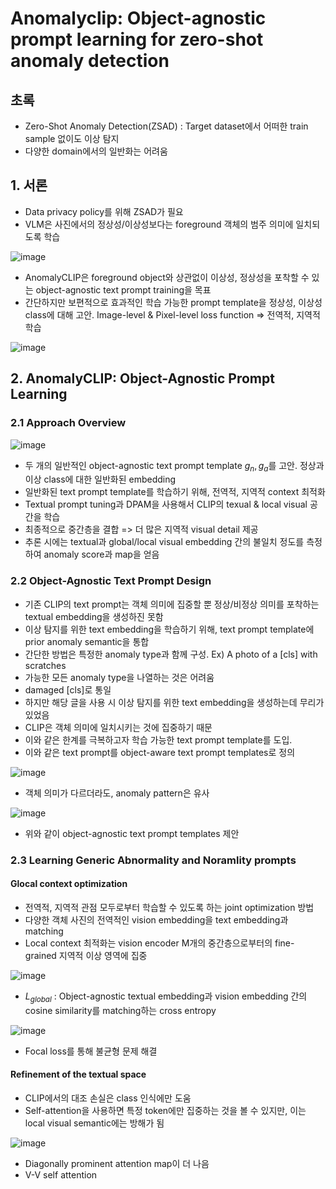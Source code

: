 # Anomalyclip: Object-agnostic prompt learning for zero-shot anomaly detection

## 초록
- Zero-Shot Anomaly Detection(ZSAD) : Target dataset에서 어떠한 train sample 없이도 이상 탐지
- 다양한 domain에서의 일반화는 어려움

## 1. 서론
- Data privacy policy를 위해 ZSAD가 필요
- VLM은 사진에서의 정상성/이상성보다는 foreground 객체의 범주 의미에 일치되도록 학습

![image](https://github.com/user-attachments/assets/f53b2c0c-4c5c-4ca8-a959-c10cb85e838a)

- AnomalyCLIP은 foreground object와 상관없이 이상성, 정상성을 포착할 수 있는 object-agnostic text prompt training을 목표
- 간단하지만 보편적으로 효과적인 학습 가능한 prompt template을 정상성, 이상성 class에 대해 고안. Image-level & Pixel-level loss function => 전역적, 지역적 학습

![image](https://github.com/user-attachments/assets/c3e404e2-05e1-4223-8a31-73dc0cdca461)

## 2. AnomalyCLIP: Object-Agnostic Prompt Learning

### 2.1 Approach Overview

![image](https://github.com/user-attachments/assets/d1214615-f27b-4a31-b74e-64329f3fbf3f)

- 두 개의 일반적인 object-agnostic text prompt template $g_n, g_a$를 고안. 정상과 이상 class에 대한 일반화된 embedding
- 일반화된 text prompt template를 학습하기 위해, 전역적, 지역적 context 최적화
- Textual prompt tuning과 DPAM을 사용해서 CLIP의 texual & local visual 공간을 학습
- 최종적으로 중간층을 결합 => 더 많은 지역적 visual detail 제공
- 추론 시에는 textual과 global/local visual embedding 간의 불일치 정도를 측정하여 anomaly score과 map을 얻음

### 2.2 Object-Agnostic Text Prompt Design
- 기존 CLIP의 text prompt는 객체 의미에 집중할 뿐 정상/비정상 의미를 포착하는 textual embedding을 생성하진 못함
- 이상 탐지를 위한 text embedding을 학습하기 위해, text prompt template에 prior anomaly semantic을 통합
- 간단한 방법은 특정한 anomaly type과 함께 구성. Ex) A photo of a [cls] with scratches
- 가능한 모든 anomaly type을 나열하는 것은 어려움
- damaged [cls]로 통일
- 하지만 해당 글을 사용 시 이상 탐지를 위한 text embedding을 생성하는데 무리가 있었음
- CLIP은 객체 의미에 일치시키는 것에 집중하기 때문
- 이와 같은 한계를 극복하고자 학습 가능한 text prompt template를 도입.
- 이와 같은 text prompt를 object-aware text prompt templates로 정의

![image](https://github.com/user-attachments/assets/ee462fee-c080-45c2-bce4-56e27b2d3cd2)

- 객체 의미가 다르더라도, anomaly pattern은 유사

![image](https://github.com/user-attachments/assets/68780266-3019-4523-b1e2-94dd05ddbcb7)

- 위와 같이 object-agnostic text prompt templates 제안

### 2.3 Learning Generic Abnormality and Noramlity prompts

#### Glocal context optimization
- 전역적, 지역적 관점 모두로부터 학습할 수 있도록 하는 joint optimization 방법
- 다양한 객체 사진의 전역적인 vision embedding을 text embedding과 matching
- Local context 최적화는 vision encoder M개의 중간층으로부터의 fine-grained 지역적 이상 영역에 집중

![image](https://github.com/user-attachments/assets/202f171f-6ba4-4def-ab6d-1e0696c1dbb6)

- $L_{global}$ : Object-agnostic textual embedding과 vision embedding 간의 cosine similarity를 matching하는 cross entropy

![image](https://github.com/user-attachments/assets/a52be96e-1c3c-4739-b909-9631a6caf3c5)

- Focal loss를 통해 불균형 문제 해결

#### Refinement of the textual space
- CLIP에서의 대조 손실은 class 인식에만 도움
- Self-attention을 사용하면 특정 token에만 집중하는 것을 볼 수 있지만, 이는 local visual semantic에는 방해가 됨

![image](https://github.com/user-attachments/assets/42da537f-4d0d-4c1b-bdcc-e52c3084de15)

- Diagonally prominent attention map이 더 나음
- V-V self attention




